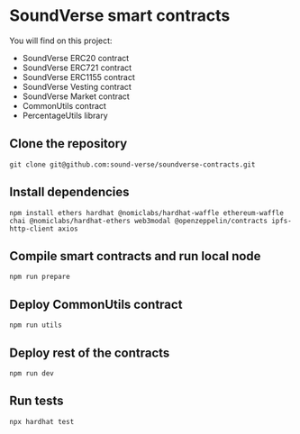 # SoundVerse smart contracts

You will find on this project:
- SoundVerse ERC20 contract
- SoundVerse ERC721 contract 
- SoundVerse ERC1155 contract 
- SoundVerse Vesting contract 
- SoundVerse Market contract
- CommonUtils contract 
- PercentageUtils library

## Clone the repository
```git clone git@github.com:sound-verse/soundverse-contracts.git```

## Install dependencies
```npm install ethers hardhat @nomiclabs/hardhat-waffle ethereum-waffle chai @nomiclabs/hardhat-ethers web3modal @openzeppelin/contracts ipfs-http-client axios```

## Compile smart contracts and run local node
```npm run prepare```

## Deploy CommonUtils contract
```npm run utils```

## Deploy rest of the contracts
```npm run dev```

## Run tests
```npx hardhat test```
